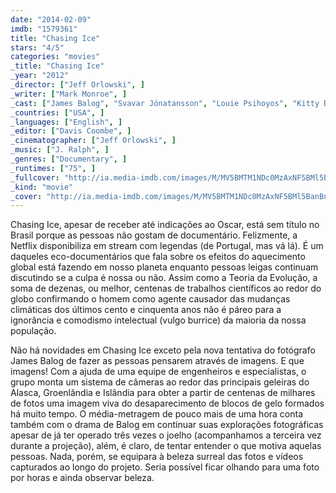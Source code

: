 ```yaml
---
date: "2014-02-09"
imdb: "1579361"
title: "Chasing Ice"
stars: "4/5"
categories: "movies"
_title: "Chasing Ice"
_year: "2012"
_director: ["Jeff Orlowski", ]
_writer: ["Mark Monroe", ]
_cast: ["James Balog", "Svavar Jónatansson", "Louie Psihoyos", "Kitty Boone", "Sylvia Earle", "Dennis Dimick", "Adam LeWinter", "Jason Box", "Tad Pfeffer", ]
_countries: ["USA", ]
_languages: ["English", ]
_editor: ["Davis Coombe", ]
_cinematographer: ["Jeff Orlowski", ]
_music: ["J. Ralph", ]
_genres: ["Documentary", ]
_runtimes: ["75", ]
_fullcover: "http://ia.media-imdb.com/images/M/MV5BMTM1NDc0MzAxNF5BMl5BanBnXkFtZTcwMjY1NzE3OA@@.jpg"
_kind: "movie"
_cover: "http://ia.media-imdb.com/images/M/MV5BMTM1NDc0MzAxNF5BMl5BanBnXkFtZTcwMjY1NzE3OA@@._V1._SX96_SY140_.jpg"
---
```

Chasing Ice, apesar de receber até indicações ao Oscar, está sem título no Brasil porque as pessoas não gostam de documentário. Felizmente, a Netflix disponibiliza em stream com legendas (de Portugal, mas vá lá). É um daqueles eco-documentários que fala sobre os efeitos do aquecimento global está fazendo em nosso planeta enquanto pessoas leigas continuam discutindo se a culpa é nossa ou não. Assim como a Teoria da Evolução, a soma de dezenas, ou melhor, centenas de trabalhos científicos ao redor do globo confirmando o homem como agente causador das mudanças climáticas dos últimos cento e cinquenta anos não é páreo para a ignorância e comodismo intelectual (vulgo burrice) da maioria da nossa população.

Não há novidades em Chasing Ice exceto pela nova tentativa do fotógrafo James Balog de fazer as pessoas pensarem através de imagens. E que imagens! Com a ajuda de uma equipe de engenheiros e especialistas, o grupo monta um sistema de câmeras ao redor das principais geleiras do Alasca, Groenlândia e Islândia para obter a partir de centenas de milhares de fotos uma imagem viva do desaparecimento de blocos de gelo formados há muito tempo. O média-metragem de pouco mais de uma hora conta também com o drama de Balog em continuar suas explorações fotográficas apesar de já ter operado três vezes o joelho (acompanhamos a terceira vez durante a projeção), além, é claro, de tentar entender o que motiva aquelas pessoas. Nada, porém, se equipara à beleza surreal das fotos e vídeos capturados ao longo do projeto. Seria possível ficar olhando para uma foto por horas e ainda observar beleza.
